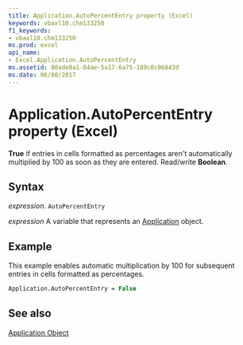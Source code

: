 ```yaml
---
title: Application.AutoPercentEntry property (Excel)
keywords: vbaxl10.chm133250
f1_keywords:
- vbaxl10.chm133250
ms.prod: excel
api_name:
- Excel.Application.AutoPercentEntry
ms.assetid: 80ade0a1-84ae-5a17-6a75-189c0c06843d
ms.date: 06/08/2017
---
```



# Application.AutoPercentEntry property (Excel)

 **True** if entries in cells formatted as percentages aren't automatically multiplied by 100 as soon as they are entered. Read/write **Boolean**.


## Syntax

_expression_. `AutoPercentEntry`

_expression_ A variable that represents an [Application](Excel.Application-graph-property.md) object.


## Example

This example enables automatic multiplication by 100 for subsequent entries in cells formatted as percentages.


```vb
Application.AutoPercentEntry = False
```


## See also


[Application Object](Excel.Application(object).md)

